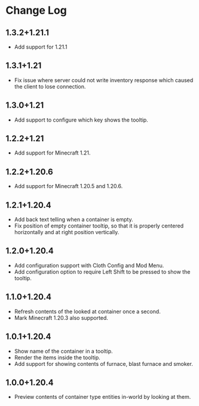 # Change Log

## 1.3.2+1.21.1

- Add support for 1.21.1

## 1.3.1+1.21

- Fix issue where server could not write inventory response which caused the client to lose connection.

## 1.3.0+1.21

- Add support to configure which key shows the tooltip.

## 1.2.2+1.21

- Add support for Minecraft 1.21.

## 1.2.2+1.20.6

- Add support for Minecraft 1.20.5 and 1.20.6.

## 1.2.1+1.20.4

- Add back text telling when a container is empty.
- Fix position of empty container tooltip, so that it is properly centered horizontally and at right position vertically.

## 1.2.0+1.20.4

- Add configuration support with Cloth Config and Mod Menu.
- Add configuration option to require Left Shift to be pressed to show the tooltip.

## 1.1.0+1.20.4

- Refresh contents of the looked at container once a second.
- Mark Minecraft 1.20.3 also supported.

## 1.0.1+1.20.4

- Show name of the container in a tooltip.
- Render the items inside the tooltip.
- Add support for showing contents of furnace, blast furnace and smoker.

## 1.0.0+1.20.4

- Preview contents of container type entities in-world by looking at them.
